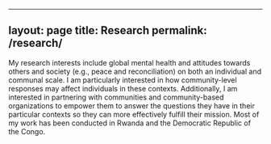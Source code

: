
---
layout: page
title: Research
permalink: /research/
---

My research interests include global mental health and attitudes towards others and society (e.g., peace and reconciliation) 
on both an individual and communal scale. I am particularly interested in how community-level responses may affect individuals in these 
contexts. Additionally, I am interested in partnering with communities and community-based organizations to empower them to answer 
the questions they have in their particular contexts so they can more effectively fulfill their mission. 
Most of my work has been conducted in Rwanda and the Democratic Republic of the Congo.
